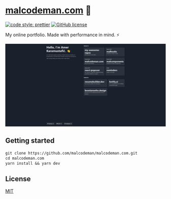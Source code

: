 # [malcodeman.com](https://www.malcodeman.com) 🧔

[![code style: prettier](https://img.shields.io/badge/code_style-prettier-ff69b4.svg)](https://github.com/prettier/prettier)
[![GitHub license](https://img.shields.io/badge/license-MIT-blue.svg)](https://github.com/malcodeman/malcodeman.com/blob/master/LICENSE)

My online portfolio. Made with performance in mind. ⚡

![Screenshot](readme/screenshot.png)

## Getting started

```
git clone https://github.com/malcodeman/malcodeman.com.git
cd malcodeman.com
yarn install && yarn dev
```

## License

[MIT](./LICENSE)
